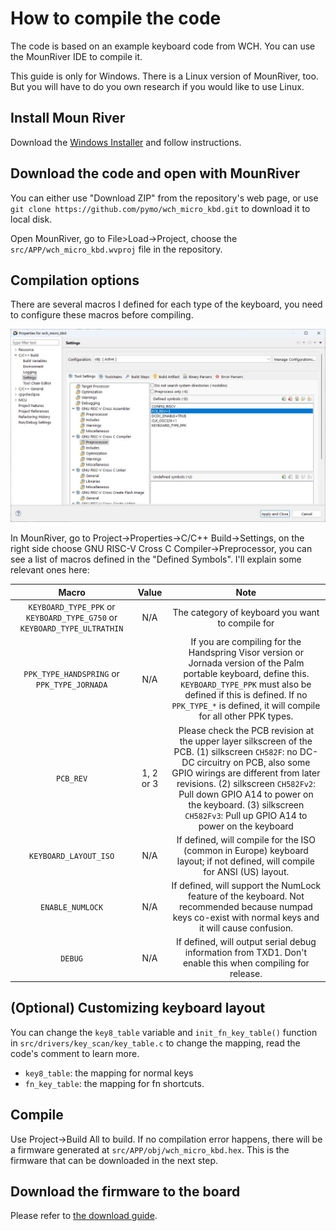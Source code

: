 # How to compile the code

The code is based on an example keyboard code from WCH. You can use the MounRiver IDE to compile it.

This guide is only for Windows. There is a Linux version of MounRiver, too. But you will have to do you own research if you would like to use Linux.

Install Moun River
----------

Download the [Windows Installer](http://mounriver.com/download) and follow instructions.

Download the code and open with MounRiver
----------

You can either use "Download ZIP" from the repository's web page, or use `git clone https://github.com/pymo/wch_micro_kbd.git` to download it to local disk.

Open MounRiver, go to File>Load->Project, choose the `src/APP/wch_micro_kbd.wvproj` file in the repository.

Compilation options
----------

There are several macros I defined for each type of the keyboard, you need to configure these macros before compiling.

![macros](/doc/images/project_properties.jpg "macros")

In MounRiver, go to Project->Properties->C/C++ Build->Settings, on the right side choose GNU RISC-V Cross C Compiler->Preprocessor, you can see a list of macros defined in the "Defined Symbols". I'll explain some relevant ones here:

| Macro | Value | Note | 
| :-------: | :-----------------------------------------------------------------: | :------: |
| `KEYBOARD_TYPE_PPK` or `KEYBOARD_TYPE_G750` or `KEYBOARD_TYPE_ULTRATHIN`| N/A | The category of keyboard you want to compile for |
| `PPK_TYPE_HANDSPRING` or `PPK_TYPE_JORNADA` | N/A | If you are compiling for the Handspring Visor version or Jornada version of the Palm portable keyboard, define this. `KEYBOARD_TYPE_PPK` must also be defined if this is defined. If no `PPK_TYPE_*` is defined, it will compile for all other PPK types. |
| `PCB_REV` | 1, 2 or 3 | Please check the PCB revision at the upper layer silkscreen of the PCB. (1) silkscreen `CH582F`: no DC-DC circuitry on PCB, also some GPIO wirings are different from later revisions. (2) silkscreen `CH582Fv2`: Pull down GPIO A14 to power on the keyboard. (3) silkscreen `CH582Fv3`: Pull up GPIO A14 to power on the keyboard|
| `KEYBOARD_LAYOUT_ISO` | N/A | If defined, will compile for the ISO (common in Europe) keyboard layout; if not defined, will compile for ANSI (US) layout.|
| `ENABLE_NUMLOCK` | N/A | If defined, will support the NumLock feature of the keyboard. Not recommended because numpad keys co-exist with normal keys and it will cause confusion.|
| `DEBUG` | N/A | If defined, will output serial debug information from TXD1. Don't enable this when compiling for release.|

(Optional) Customizing keyboard layout
--------------

You can change the `key8_table` variable and `init_fn_key_table()` function in `src/drivers/key_scan/key_table.c` to change the mapping, read the code's comment to learn more.

- `key8_table`: the mapping for normal keys
- `fn_key_table`: the mapping for fn shortcuts.

Compile
--------------
Use Project->Build All to build. If no compilation error happens, there will be a firmware generated at `src/APP/obj/wch_micro_kbd.hex`. This is the firmware that can be downloaded in the next step.

Download the firmware to the board
--------------

Please refer to [the download guide](wch_isp_tool.md).
